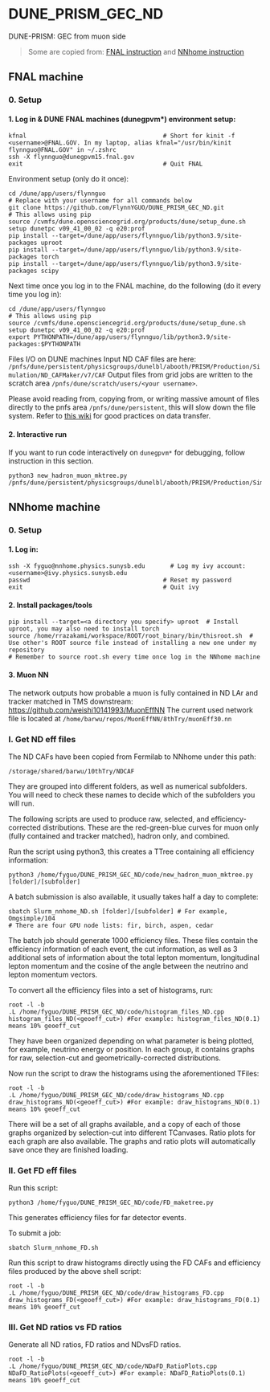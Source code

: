 # DUNE_PRISM_GEC_ND
DUNE-PRISM: GEC from muon side
> Some are copied from: [FNAL instruction](https://github.com/FlynnYGUO/NeutrinoPhysics/blob/main/GEC/BaronCodeOutdated/NDGEC.md) and [NNhome instruction](https://github.com/FlynnYGUO/NeutrinoPhysics/blob/main/GEC/BaronNewCode/Instructions.md)
## FNAL machine
### 0. Setup
#### 1. Log in & DUNE FNAL machines (dunegpvm*) environment setup:
```
kfnal                                      # Short for kinit -f <username>@FNAL.GOV. In my laptop, alias kfnal="/usr/bin/kinit flynnguo@FNAL.GOV" in ~/.zshrc
ssh -X flynnguo@dunegpvm15.fnal.gov
exit                                       # Quit FNAL
```
Environment setup (only do it once):
```
cd /dune/app/users/flynnguo                                             # Replace with your username for all commands below
git clone https://github.com/FlynnYGUO/DUNE_PRISM_GEC_ND.git
# This allows using pip
source /cvmfs/dune.opensciencegrid.org/products/dune/setup_dune.sh
setup dunetpc v09_41_00_02 -q e20:prof
pip install --target=/dune/app/users/flynnguo/lib/python3.9/site-packages uproot
pip install --target=/dune/app/users/flynnguo/lib/python3.9/site-packages torch
pip install --target=/dune/app/users/flynnguo/lib/python3.9/site-packages scipy
```
Next time once you log in to the FNAL machine, do the following (do it every time you log in):
```
cd /dune/app/users/flynnguo
# This allows using pip
source /cvmfs/dune.opensciencegrid.org/products/dune/setup_dune.sh
setup dunetpc v09_41_00_02 -q e20:prof
export PYTHONPATH=/dune/app/users/flynnguo/lib/python3.9/site-packages:$PYTHONPATH
```
Files I/O on DUNE machines
Input ND CAF files are here: ```/pnfs/dune/persistent/physicsgroups/dunelbl/abooth/PRISM/Production/Simulation/ND_CAFMaker/v7/CAF```
Output files from grid jobs are written to the scratch area ```/pnfs/dune/scratch/users/<your username>```.

Please avoid reading from, copying from, or writing massive amount of files directly to the pnfs area ```/pnfs/dune/persistent```, this will slow down the file system. Refer to [this wiki](https://mu2ewiki.fnal.gov/wiki/DataTransfer) for good practices on data transfer.

#### 2. Interactive run
If you want to run code interactively on ```dunegpvm*``` for debugging, follow instruction in this section.
```
python3 new_hadron_muon_mktree.py /pnfs/dune/persistent/physicsgroups/dunelbl/abooth/PRISM/Production/Simulation/ND_CAFMaker/v7/CAF/0mgsimple/101/FHC.1101999.CAF.root
```

## NNhome machine
### 0. Setup
#### 1. Log in:
```
ssh -X fyguo@nnhome.physics.sunysb.edu       # Log my ivy account: <username>@ivy.physics.sunysb.edu
passwd                                     # Reset my password  
exit                                       # Quit ivy
```
#### 2. Install packages/tools
```
pip install --target=<a directory you specify> uproot  # Install uproot, you may also need to install torch
source /home/rrazakami/workspace/ROOT/root_binary/bin/thisroot.sh  # Use other's ROOT source file instead of installing a new one under my repository
# Remember to source root.sh every time once log in the NNhome machine
```
#### 3. Muon NN
The network outputs how probable a muon is fully contained in ND LAr and tracker matched in TMS downstream: https://github.com/weishi10141993/MuonEffNN
The current used network file is located at ```/home/barwu/repos/MuonEffNN/8thTry/muonEff30.nn```

### I. Get ND eff files
The ND CAFs have been copied from Fermilab to NNhome under this path:
```
/storage/shared/barwu/10thTry/NDCAF
```
They are grouped into different folders, as well as numerical subfolders. You will need to check these names to decide which of the subfolders you will run.

The following scripts are used to produce raw, selected, and efficiency-corrected distributions. These are the red-green-blue curves for muon only (fully contained and tracker matched), hadron only, and combined.

Run the script using python3, this creates a TTree containing all efficiency information:
```
python3 /home/fyguo/DUNE_PRISM_GEC_ND/code/new_hadron_muon_mktree.py [folder]/[subfolder]
```
A batch submission is also available, it usually takes half a day to complete:
```
sbatch Slurm_nnhome_ND.sh [folder]/[subfolder] # For example, Omgsimple/104
# There are four GPU node lists: fir, birch, aspen, cedar
```
The batch job should generate 1000 efficiency files. These files contain the efficiency information of each event, the cut information, as well as 3 additional sets of information about the total lepton momentum, longitudinal lepton momentum and the cosine of the angle between the neutrino and lepton momentum vectors.

To convert all the efficiency files into a set of histograms, run:
```
root -l -b
.L /home/fyguo/DUNE_PRISM_GEC_ND/code/histogram_files_ND.cpp
histogram_files_ND(<geoeff_cut>) #For example: histogram_files_ND(0.1) means 10% geoeff_cut
```
They have been organized depending on what parameter is being plotted, for example, neutrino energy or position. In each group, it contains graphs for raw, selection-cut and
geometrically-corrected distributions.

Now run the script to draw the histograms using the aforementioned TFiles:
```
root -l -b
.L /home/fyguo/DUNE_PRISM_GEC_ND/code/draw_histograms_ND.cpp
draw_histograms_ND(<geoeff_cut>) #For example: draw_histograms_ND(0.1) means 10% geoeff_cut
```
There will be a set of all graphs available, and a copy of each of those graphs organized by selection-cut into different TCanvases. Ratio plots for each graph are also available. The graphs and ratio plots will automatically save once they are finished loading.

### II. Get FD eff files
Run this script:
```
python3 /home/fyguo/DUNE_PRISM_GEC_ND/code/FD_maketree.py
```
This generates efficiency files for far detector events.

To submit a job:
```
sbatch Slurm_nnhome_FD.sh
```

Run this script to draw histograms directly using the FD CAFs and efficiency files produced by the above shell script:
```
root -l -b
.L /home/fyguo/DUNE_PRISM_GEC_ND/code/draw_histograms_FD.cpp
draw_histograms_FD(<geoeff_cut>) #For example: draw_histograms_FD(0.1) means 10% geoeff_cut
```

### III. Get ND ratios vs FD ratios
Generate all ND ratios, FD ratios and NDvsFD ratios.
```
root -l -b
.L /home/fyguo/DUNE_PRISM_GEC_ND/code/NDaFD_RatioPlots.cpp
NDaFD_RatioPlots(<geoeff_cut>) #For example: NDaFD_RatioPlots(0.1) means 10% geoeff_cut
```
